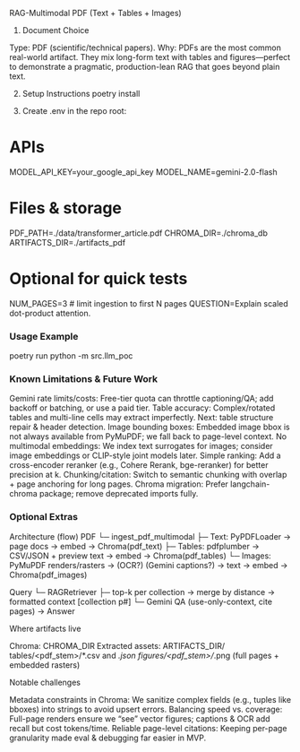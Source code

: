 RAG-Multimodal PDF (Text + Tables + Images)
1) Document Choice

Type: PDF (scientific/technical papers).
Why: PDFs are the most common real-world artifact. They mix long-form text with tables and figures—perfect to demonstrate a pragmatic, production-lean RAG that goes beyond plain text.

2) Setup Instructions
poetry install

3) Create .env in the repo root:
# APIs
MODEL_API_KEY=your_google_api_key
MODEL_NAME=gemini-2.0-flash

# Files & storage
PDF_PATH=./data/transformer_article.pdf
CHROMA_DIR=./chroma_db
ARTIFACTS_DIR=./artifacts_pdf

# Optional for quick tests
NUM_PAGES=3              # limit ingestion to first N pages
QUESTION=Explain scaled dot-product attention.

### Usage Example
poetry run python -m src.llm_poc

### Known Limitations & Future Work

Gemini rate limits/costs: Free-tier quota can throttle captioning/QA; add backoff or batching, or use a paid tier.
Table accuracy: Complex/rotated tables and multi-line cells may extract imperfectly. Next: table structure repair & header detection.
Image bounding boxes: Embedded image bbox is not always available from PyMuPDF; we fall back to page-level context.
No multimodal embeddings: We index text surrogates for images; consider image embeddings or CLIP-style joint models later.
Simple ranking: Add a cross-encoder reranker (e.g., Cohere Rerank, bge-reranker) for better precision at k.
Chunking/citation: Switch to semantic chunking with overlap + page anchoring for long pages.
Chroma migration: Prefer langchain-chroma package; remove deprecated imports fully.

### Optional Extras
Architecture (flow)
PDF
 └─ ingest_pdf_multimodal
     ├─ Text: PyPDFLoader → page docs → embed → Chroma(pdf_text)
     ├─ Tables: pdfplumber → CSV/JSON + preview text → embed → Chroma(pdf_tables)
     └─ Images: PyMuPDF renders/rasters → (OCR?) (Gemini captions?) → text → embed → Chroma(pdf_images)

Query
 └─ RAGRetriever
     ├─ top-k per collection → merge by distance → formatted context [collection p#]
     └─ Gemini QA (use-only-context, cite pages) → Answer

Where artifacts live

Chroma: CHROMA_DIR
Extracted assets: ARTIFACTS_DIR/
tables/<pdf_stem>/*.csv and *.json
figures/<pdf_stem>/*.png (full pages + embedded rasters)

Notable challenges

Metadata constraints in Chroma: We sanitize complex fields (e.g., tuples like bboxes) into strings to avoid upsert errors.
Balancing speed vs. coverage: Full-page renders ensure we “see” vector figures; captions & OCR add recall but cost tokens/time.
Reliable page-level citations: Keeping per-page granularity made eval & debugging far easier in MVP.
